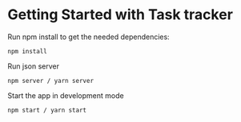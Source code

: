 # Getting Started with Task tracker


Run npm install to get the needed dependencies: 

```
npm install
```

Run json server 

```
npm server / yarn server
```

Start the app in development mode

```
npm start / yarn start
```
